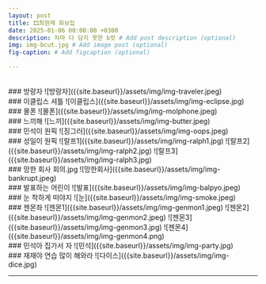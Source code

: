```yaml
---
layout: post
title: 🎞최원재 화보집
date: 2025-01-06 00:00:00 +0300
description: 차마 다 담지 못한 b컷 # Add post description (optional)
img: img-bcut.jpg # Add image post (optional)
fig-caption: # Add figcaption (optional)

---
```

<br>
### 방랑자
![방랑자]({{site.baseurl}}/assets/img/img-traveler.jpeg)

<br>
### 이클립스 셔틀
![이클립스]({{site.baseurl}}/assets/img/img-eclipse.jpg)

<br>
### 몰폰
![몰폰]({{site.baseurl}}/assets/img/img-molphone.jpeg)

<br>
### 느끼해
![느끼]({{site.baseurl}}/assets/img/img-butter.jpeg)

<br>
### 민석이 원픽
![징그러]({{site.baseurl}}/assets/img/img-oops.jpeg)

<br>
### 성일이 원픽
![랄프1]({{site.baseurl}}/assets/img/img-ralph1.jpg)
![랄프2]({{site.baseurl}}/assets/img/img-ralph2.jpg)
![랄프3]({{site.baseurl}}/assets/img/img-ralph3.jpg)

<br>
### 망한 회사 회의.jpg
![망한회사]({{site.baseurl}}/assets/img/img-bankrupt.jpeg)

<br>
### 발표하는 어린이
![발표]({{site.baseurl}}/assets/img/img-balpyo.jpeg)

<br>
### 눈 착하게 떠야지
![눈]({{site.baseurl}}/assets/img/img-smoke.jpeg)

<br>
### 젠몬좌
![젠몬1]({{site.baseurl}}/assets/img/img-genmon1.jpeg)
![젠몬2]({{site.baseurl}}/assets/img/img-genmon2.jpeg)
![젠몬3]({{site.baseurl}}/assets/img/img-genmon3.jpg)
![젠몬4]({{site.baseurl}}/assets/img/img-genmon4.png)

<br>
### 민석아 집가서 자
![민석]({{site.baseurl}}/assets/img/img-party.jpg)

<br>
### 재재야 연습 많이 해와라
![다이스]({{site.baseurl}}/assets/img/img-dice.jpg)

<br>

----